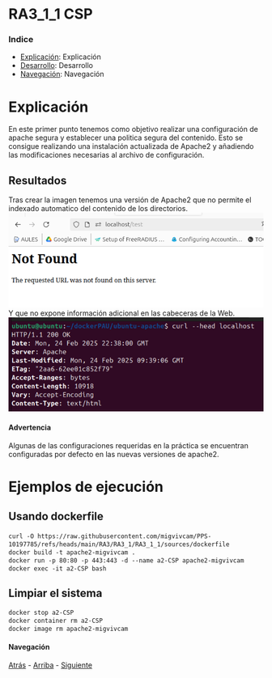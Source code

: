 # RA3_1_1 CSP

### Indice

* [Explicación](#Explicación): Explicación
* [Desarrollo](#Ejemplos-de-ejecución): Desarrollo
* [Navegación](#Navegación): Navegación
  
# Explicación

En este primer punto tenemos como objetivo realizar una configuración de apache segura y establecer una politica segura del contenido.
Esto se consigue realizando una instalación actualizada de Apache2 y añadiendo las modificaciones necesarias al archivo de configuración.

## Resultados
Tras crear la imagen tenemos una versión de Apache2 que no permite el indexado automatico del contenido de los directorios.
![IMG](./assets/autoindex.png)  
Y que no expone información adicional en las cabeceras de la Web.
![IMG](./assets/head.png)  
  
#### Advertencia
Algunas de las configuraciones requeridas en la práctica se encuentran configuradas por defecto en las nuevas versiones de apache2.

# Ejemplos de ejecución

## Usando dockerfile
```
curl -O https://raw.githubusercontent.com/migvivcam/PPS-10197785/refs/heads/main/RA3/RA3_1/RA3_1_1/sources/dockerfile
docker build -t apache2-migvivcam .
docker run -p 80:80 -p 443:443 -d --name a2-CSP apache2-migvivcam
docker exec -it a2-CSP bash
```
## Limpiar el sistema
```
docker stop a2-CSP
docker container rm a2-CSP
docker image rm apache2-migvivcam
```

#### Navegación
[Atrás](../)  -  [Arriba](#RA3_1_1-CSP)  -  [Siguiente](../RA3_1_2)